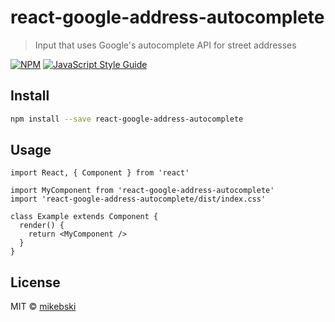 # react-google-address-autocomplete

> Input that uses Google&#x27;s autocomplete API for street addresses

[![NPM](https://img.shields.io/npm/v/react-google-address-autocomplete.svg)](https://www.npmjs.com/package/react-google-address-autocomplete) [![JavaScript Style Guide](https://img.shields.io/badge/code_style-standard-brightgreen.svg)](https://standardjs.com)

## Install

```bash
npm install --save react-google-address-autocomplete
```

## Usage

```tsx
import React, { Component } from 'react'

import MyComponent from 'react-google-address-autocomplete'
import 'react-google-address-autocomplete/dist/index.css'

class Example extends Component {
  render() {
    return <MyComponent />
  }
}
```

## License

MIT © [mikebski](https://github.com/mikebski)
